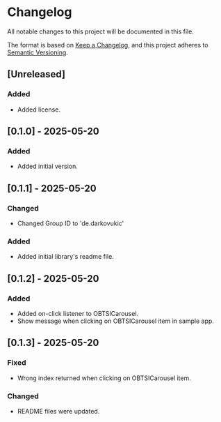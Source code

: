 # Changelog

All notable changes to this project will be documented in this file.

The format is based on [Keep a Changelog](https://keepachangelog.com/en/1.0.0/),
and this project adheres to [Semantic Versioning](https://semver.org/spec/v2.0.0.html).

## [Unreleased]

### Added
- Added license.

## [0.1.0] - 2025-05-20

### Added
- Added initial version.

## [0.1.1] - 2025-05-20

### Changed
- Changed Group ID to 'de.darkovukic'

### Added
- Added initial library's readme file.

## [0.1.2] - 2025-05-20

### Added
- Added on-click listener to OBTSICarousel.
- Show message when clicking on OBTSICarousel item in sample app.

## [0.1.3] - 2025-05-20

### Fixed
- Wrong index returned when clicking on OBTSICarousel item.

### Changed
- README files were updated.
